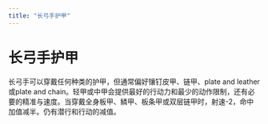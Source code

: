 ```yaml
---
title: "长弓手护甲"
---
```

# 长弓手护甲

长弓手可以穿戴任何种类的护甲，但通常偏好镶钉皮甲、链甲、plate and leather或plate and chain。轻甲或中甲会提供最好的行动力和最少的动作限制，还有必要的精准与速度。当穿戴全身板甲、鳞甲、板条甲或双层链甲时，射速-2，命中加值减半。仍有潜行和行动的减值。
